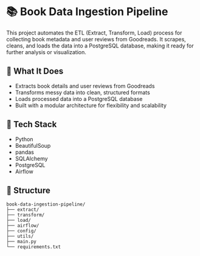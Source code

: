 

# 📚 Book Data Ingestion Pipeline

This project automates the ETL (Extract, Transform, Load) process for collecting book metadata and user reviews from Goodreads. It scrapes, cleans, and loads the data into a PostgreSQL database, making it ready for further analysis or visualization.

## 🚀 What It Does

* Extracts book details and user reviews from Goodreads
* Transforms messy data into clean, structured formats
* Loads processed data into a PostgreSQL database
* Built with a modular architecture for flexibility and scalability

## 🧰 Tech Stack

* Python
* BeautifulSoup
* pandas
* SQLAlchemy
* PostgreSQL
* Airflow

## 📁 Structure

```
book-data-ingestion-pipeline/
├── extract/
├── transform/
├── load/
├── airflow/
├── config/
├── utils/
├── main.py
└── requirements.txt
```








